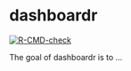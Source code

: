 
<!-- README.md is generated from README.Rmd. Please edit that file -->

# dashboardr

<!-- badges: start -->

[![R-CMD-check](https://github.com/mhanf/dashboardr/workflows/R-CMD-check/badge.svg)](https://github.com/mhanf/dashboardr/actions)
<!-- badges: end -->

The goal of dashboardr is to …
